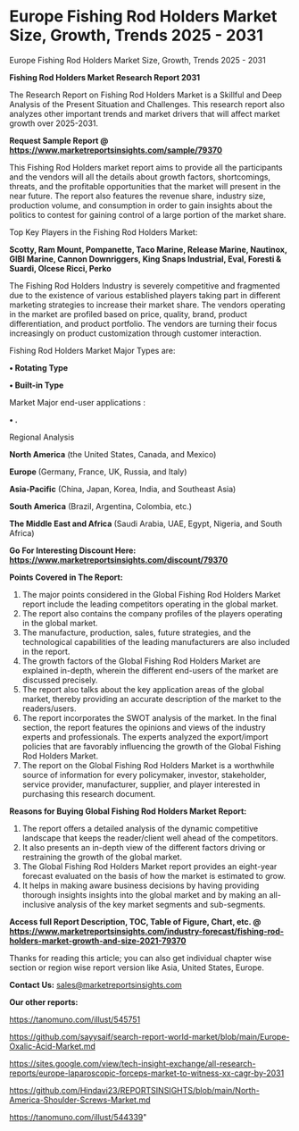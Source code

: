 # Europe Fishing Rod Holders Market Size, Growth, Trends 2025 - 2031
Europe Fishing Rod Holders Market Size, Growth, Trends 2025 - 2031

<strong>Fishing Rod Holders Market Research Report 2031</strong>

The Research Report on Fishing Rod Holders Market is a Skillful and Deep Analysis of the Present Situation and Challenges. This research report also analyzes other important trends and market drivers that will affect market growth over 2025-2031.

<strong>Request Sample Report @ <a href=https://www.marketreportsinsights.com/sample/79370>https://www.marketreportsinsights.com/sample/79370</a></strong>

This Fishing Rod Holders market report aims to provide all the participants and the vendors will all the details about growth factors, shortcomings, threats, and the profitable opportunities that the market will present in the near future. The report also features the revenue share, industry size, production volume, and consumption in order to gain insights about the politics to contest for gaining control of a large portion of the market share.

Top Key Players in the Fishing Rod Holders Market:

<strong>Scotty, Ram Mount, Pompanette, Taco Marine, Release Marine, Nautinox, GIBI Marine, Cannon Downriggers, King Snaps Industrial, Eval, Foresti & Suardi, Olcese Ricci, Perko</strong>

The Fishing Rod Holders Industry is severely competitive and fragmented due to the existence of various established players taking part in different marketing strategies to increase their market share. The vendors operating in the market are profiled based on price, quality, brand, product differentiation, and product portfolio. The vendors are turning their focus increasingly on product customization through customer interaction.

Fishing Rod Holders Market Major Types are:

<strong>• Rotating Type

• Built-in Type</strong>

Market Major end-user applications :

<strong>• .</strong>

Regional Analysis

</u><strong><b>North America</b></strong> (the United States, Canada, and Mexico)

<strong><b>Europe </b></strong>(Germany, France, UK, Russia, and Italy)

<strong><b>Asia-Pacific</b></strong> (China, Japan, Korea, India, and Southeast Asia)

<strong><b>South America</b></strong> (Brazil, Argentina, Colombia, etc.)

<strong><b>The Middle East and Africa</b></strong> (Saudi Arabia, UAE, Egypt, Nigeria, and South Africa)

<strong>Go For Interesting Discount Here: <a href=https://www.marketreportsinsights.com/discount/79370>https://www.marketreportsinsights.com/discount/79370</a></strong>

<strong>Points Covered in The Report:</strong>
<ol>
  <li>The major points considered in the Global Fishing Rod Holders Market report include the leading competitors operating in the global market.</li>
  <li>The report also contains the company profiles of the players operating in the global market.</li>
  <li>The manufacture, production, sales, future strategies, and the technological capabilities of the leading manufacturers are also included in the report.</li>
  <li>The growth factors of the Global Fishing Rod Holders Market are explained in-depth, wherein the different end-users of the market are discussed precisely.</li>
  <li>The report also talks about the key application areas of the global market, thereby providing an accurate description of the market to the readers/users.</li>
  <li>The report incorporates the SWOT analysis of the market. In the final section, the report features the opinions and views of the industry experts and professionals. The experts analyzed the export/import policies that are favorably influencing the growth of the Global Fishing Rod Holders Market.</li>
  <li>The report on the Global Fishing Rod Holders Market is a worthwhile source of information for every policymaker, investor, stakeholder, service provider, manufacturer, supplier, and player interested in purchasing this research document.</li>
</ol>
<strong>Reasons for Buying Global Fishing Rod Holders Market Report:</strong>

<ol>
  <li>The report offers a detailed analysis of the dynamic competitive landscape that keeps the reader/client well ahead of the competitors.</li>
  <li>It also presents an in-depth view of the different factors driving or restraining the growth of the global market.</li>
  <li>The Global Fishing Rod Holders Market report provides an eight-year forecast evaluated on the basis of how the market is estimated to grow.</li>
  <li>It helps in making aware business decisions by having providing thorough insights insights into the global market and by making an all-inclusive analysis of the key market segments and sub-segments.</li>
</ol>
<strong>Access full Report Description, TOC, Table of Figure, Chart, etc. @ <a href=https://www.marketreportsinsights.com/industry-forecast/fishing-rod-holders-market-growth-and-size-2021-79370>https://www.marketreportsinsights.com/industry-forecast/fishing-rod-holders-market-growth-and-size-2021-79370</a></strong>


Thanks for reading this article; you can also get individual chapter wise section or region wise report version like Asia, United States, Europe.

<strong>Contact Us:</strong>
sales@marketreportsinsights.com

<strong>Our other reports:</strong>

<a href=https://tanomuno.com/illust/545751>https://tanomuno.com/illust/545751</a>

<a href=https://github.com/sayysaif/search-report-world-market/blob/main/Europe-Oxalic-Acid-Market.md>https://github.com/sayysaif/search-report-world-market/blob/main/Europe-Oxalic-Acid-Market.md</a>

<a href=https://sites.google.com/view/tech-insight-exchange/all-research-reports/europe-laparoscopic-forceps-market-to-witness-xx-cagr-by-2031>https://sites.google.com/view/tech-insight-exchange/all-research-reports/europe-laparoscopic-forceps-market-to-witness-xx-cagr-by-2031</a>

<a href=https://github.com/Hindavi23/REPORTSINSIGHTS/blob/main/North-America-Shoulder-Screws-Market.md>https://github.com/Hindavi23/REPORTSINSIGHTS/blob/main/North-America-Shoulder-Screws-Market.md</a>

<a href=https://tanomuno.com/illust/544339>https://tanomuno.com/illust/544339</a>"
